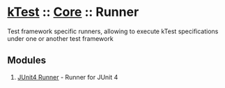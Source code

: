 # [kTest](../../README.md) :: [Core](../README.md) :: Runner

Test framework specific runners, allowing to execute kTest specifications under one or another test framework

## Modules

1. [JUnit4 Runner](junit4-runner.md) - Runner for JUnit 4
